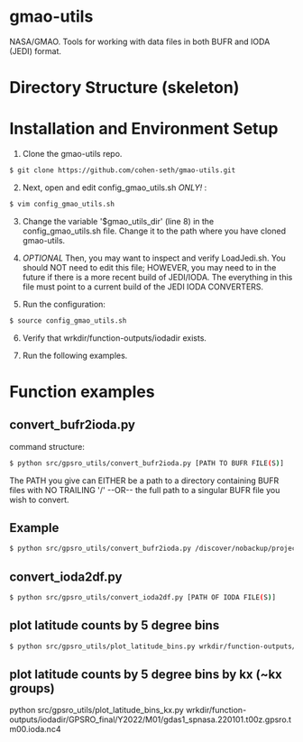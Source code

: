 # gmao-utils
NASA/GMAO. Tools for working with  data files in both BUFR and IODA (JEDI) format.

# Directory Structure (skeleton)

# Installation and Environment Setup

1. Clone the gmao-utils repo.
```sh
$ git clone https://github.com/cohen-seth/gmao-utils.git
```

2. Next, open and edit config_gmao_utils.sh *ONLY!* :
```sh
$ vim config_gmao_utils.sh
```

3. Change the variable '$gmao_utils_dir' (line 8) in the config_gmao_utils.sh file. Change it to the path where you have cloned gmao-utils.

4. *OPTIONAL* Then, you may want to inspect and verify LoadJedi.sh. You should NOT need to edit this file; HOWEVER, you may need to in the future if there is a more recent build of JEDI/IODA. The everything in this file must point to a current build of the JEDI IODA CONVERTERS.

5. Run the configuration:
```sh
$ source config_gmao_utils.sh
```
6. Verify that wrkdir/function-outputs/iodadir exists.

7. Run the following examples. 

# Function examples

## convert_bufr2ioda.py
command structure: 
```sh
$ python src/gpsro_utils/convert_bufr2ioda.py [PATH TO BUFR FILE(S)]
```
The PATH you give can EITHER be a path to a directory containing BUFR files with NO TRAILING '/' --OR-- the full path to a singular BUFR file you wish to convert.

## Example 
```sh
$ python src/gpsro_utils/convert_bufr2ioda.py /discover/nobackup/projects/gmao/geos-it/mchattop/GPSRO_SPIRE_reanalysis/GPSRO_final/Y2022/M01
```

## convert_ioda2df.py
```sh
$ python src/gpsro_utils/convert_ioda2df.py [PATH OF IODA FILE(S)]
```
## plot latitude counts by 5 degree bins
```sh
$ python src/gpsro_utils/plot_latitude_bins.py wrkdir/function-outputs/iodadir/GPSRO_final/Y2022/M01/gdas1_spnasa.220101.t00z.gpsro.tm00.ioda.nc4
```

## plot latitude counts by 5 degree bins by kx (~kx groups)
python src/gpsro_utils/plot_latitude_bins_kx.py wrkdir/function-outputs/iodadir/GPSRO_final/Y2022/M01/gdas1_spnasa.220101.t00z.gpsro.tm00.ioda.nc4
